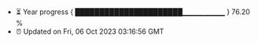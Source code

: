 - ⏳ Year progress { ██████████████████████▁▁▁▁▁▁▁▁ } 76.20 %
- ⏰ Updated on Fri, 06 Oct 2023 03:16:56 GMT

